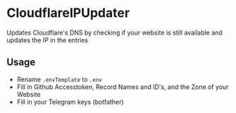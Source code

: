# CloudflareIPUpdater
 
Updates Cloudflare's DNS by checking if your website is still available and updates the IP in the entries 

## Usage

* Rename `.envTemplate` to `.env`
* Fill in Github Accesstoken, Record Names and ID's, and the Zone of your Website
* Fill in your Telegram keys (botfather)
